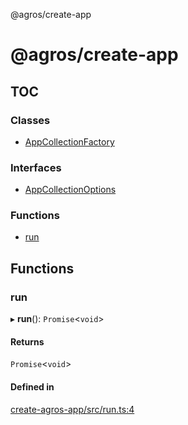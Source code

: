 @agros/create-app

# @agros/create-app

## TOC

### Classes

- [AppCollectionFactory](classes/AppCollectionFactory.md)

### Interfaces

- [AppCollectionOptions](interfaces/AppCollectionOptions.md)

### Functions

- [run](index.md#run)

## Functions

### <a id="run" name="run"></a> run

▸ **run**(): `Promise`<`void`\>

#### Returns

`Promise`<`void`\>

#### Defined in

[create-agros-app/src/run.ts:4](https://github.com/agrosjs/agros/blob/31bad22/packages/create-agros-app/src/run.ts#L4)

